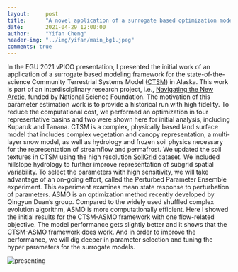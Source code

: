 ```yaml
---
layout:     post
title:      "A novel application of a surrogate based optimization model for CTSM in Alaska"
date:       2021-04-29 12:00:00
author:     "Yifan Cheng"
header-img: "../img/yifan/main_bg1.jpeg"
comments: true
---
```


In the EGU 2021 vPICO presentation, I presented the initial work of an application of a surrogate based modeling framework for the state-of-the-science Community Terrestrial Systems Model ([CTSM](https://github.com/ESCOMP/CTSM)) in Alaska. This work is part of an interdisciplinary research project, i.e., [Navigating the New Arctic](https://www.colorado.edu/research/arctic-rivers/), funded by National Science Foundation. The motivation of this parameter estimation work is to provide a historical run with high fidelity. To reduce the computational cost, we performed an optimization in four representative basins and two were shown here for initial analysis, including Kuparuk and Tanana. CTSM is a complex, physically based land surface model that includes complex vegetation and canopy representation, a multi-layer snow model, as well as hydrology and frozen soil physics necessary for the representation of streamflow and permafrost. We updated the soil textures in CTSM using the high resolution [SoilGrid](https://soilgrids.org/) dataset. We included hillslope hydrology to further improve representation of subgrid spatial variability. To select the parameters with high sensitivity, we will take advantage of an on-going effort, called the Perturbed Parameter Ensemble experiment. This experiment examines mean state response to perturbation of parameters. ASMO is an optimization method recently developed by Qingyun Duan’s group. Compared to the widely used shuffled complex evolution algorithm, ASMO is more computationally efficient. Here I showed the initial results for the CTSM-ASMO framework with one flow-related objective. The model performance gets slightly better and it shows that the CTSM-ASMO framework does work. And in order to improve the performance, we will dig deeper in parameter selection and tuning the hyper parameters for the surrogate models.

![presenting](../../../../img/yifan/2020_EGU_2min_intro.png)

